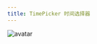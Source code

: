 ```yaml
---
title: TimePicker 时间选择器
---
```

![avatar](http://10.101.10.57/components/other/components/timepicker_.jpg)